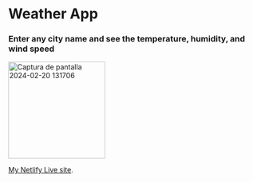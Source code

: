 <h1>Weather App</h1>
<h3>Enter any city name and see the temperature, humidity, and wind speed</h3>


<img width="194" alt="Captura de pantalla 2024-02-20 131706" src="https://github.com/LexTarasov/Learning-JavaScript/assets/151085916/ed10f622-f9f9-433a-9190-d8221517fb89">


[ My Netlify Live site](https://extraordinary-starship-48111d.netlify.app/).
